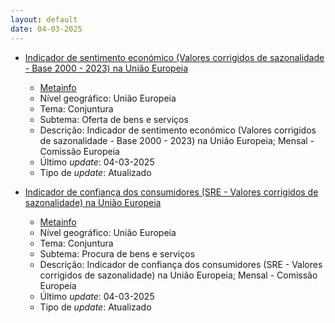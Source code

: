 ```yaml
---
layout: default
date: 04-03-2025
---
```

* [Indicador de sentimento económico (Valores corrigidos de sazonalidade - Base 2000 - 2023) na União Europeia](https://www.ine.pt/xportal/xmain?xpid=INE&xpgid=ine_indicadores&indOcorrCod=0014339&contexto=bd&selTab=tab2)
  * [Metainfo](https://www.ine.pt/bddXplorer/htdocs/minfo.jsp?var_cd=0014339&lingua=PT)
  * Nível geográfico: União Europeia
  * Tema: Conjuntura
  * Subtema: Oferta de bens e serviços
  * Descrição: Indicador de sentimento económico (Valores corrigidos de sazonalidade - Base 2000 - 2023) na União Europeia; Mensal - Comissão Europeia
  * Último _update_: 04-03-2025
  * Tipo de _update_: Atualizado

* [Indicador de confiança dos consumidores (SRE - Valores corrigidos de sazonalidade) na União Europeia](https://www.ine.pt/xportal/xmain?xpid=INE&xpgid=ine_indicadores&indOcorrCod=0014330&contexto=bd&selTab=tab2)
  * [Metainfo](https://www.ine.pt/bddXplorer/htdocs/minfo.jsp?var_cd=0014330&lingua=PT)
  * Nível geográfico: União Europeia
  * Tema: Conjuntura
  * Subtema: Procura de bens e serviços
  * Descrição: Indicador de confiança dos consumidores (SRE - Valores corrigidos de sazonalidade) na União Europeia; Mensal - Comissão Europeia
  * Último _update_: 04-03-2025
  * Tipo de _update_: Atualizado


